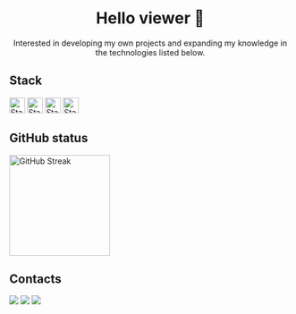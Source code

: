 <h1 style align="center"> Hello viewer 👋</h1>
<p style align="center"> Interested in developing my own projects and expanding my knowledge in the technologies listed below.</p>
</div>

## Stack
<img height="28px" alt="Static Badge" src="https://img.shields.io/badge/Python-%23144e7f?style=for-the-badge&logo=python&logoColor=yellow"> <img height="28px" alt="Static Badge" src="https://img.shields.io/badge/Jupyter-%23F37626?style=for-the-badge&logo=jupyter&logoColor=white">
<img height="28px" alt="Static Badge" src="https://img.shields.io/badge/JavaScript-%23F7DF1E?style=for-the-badge&logo=javascript&logoColor=black"> <img height="28px" alt="Static Badge" src="https://img.shields.io/badge/Rasperry-%23A22846?style=for-the-badge&logo=raspberrypi&logoColor=green">

## GitHub status
<div>
<img height="180px"src="https://streak-stats.demolab.com?user=Josees0&theme=github-dark-blue&border_radius=5&locale=en&mode=weekly" alt="GitHub Streak" />


## Contacts

<a href="mailto:jeducerqueira09@gmail.com"><img src="https://img.shields.io/badge/Gmail-D14836?style=for-the-badge&logo=gmail&logoColor=white" /></a> <a href="https://wa.me/43991611718" target="_blank"><img src="https://img.shields.io/badge/WhatsApp-25D366?style=for-the-badge&logo=whatsapp&logoColor=white" /></a> <img src="https://dcbadge.limes.pink/api/shield/859767256561090600" />
